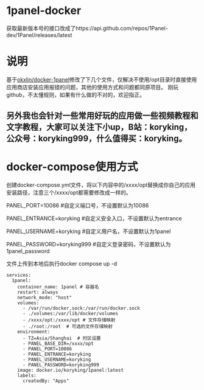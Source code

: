 # 1panel-docker

获取最新版本号的接口改成了https://api.github.com/repos/1Panel-dev/1Panel/releases/latest

# 说明

基于[okxlin/docker-1panel](https://github.com/okxlin/docker-1panel)修改了下几个文件，仅解决不使用/opt目录时直接使用应用商店安装应用报错的问题，其他的使用方式和问题都同原项目。
刚玩github，不太懂规则，如果有什么做的不对的，欢迎指正。

## 另外我也会针对一些常用好玩的应用做一些视频教程和文字教程，大家可以关注下小up，B站：koryking，公众号：koryking999，什么值得买：koryking。

# docker-compose使用方式

创建docker-compose.yml文件，将以下内容中的/xxxx/opt替换成你自己的应用安装路径，注意三个/xxxx/opt都需要修改成一样的。

PANEL_PORT=10086 #自定义端口号，不设置默认为10086

PANEL_ENTRANCE=koryking #自定义安全入口，不设置默认为entrance

PANEL_USERNAME=koryking #自定义用户名，不设置默认为1panel

PANEL_PASSWORD=koryking999 #自定义登录密码，不设置默认为1panel_password

文件上传到本地后执行docker compose up -d

```huggingface-cli
services:
  1panel:
    container_name: 1panel # 容器名
    restart: always
    network_mode: "host"
    volumes:
      - /var/run/docker.sock:/var/run/docker.sock
      - ./volumes:/var/lib/docker/volumes
      - /xxxx/opt:/xxxx/opt # 文件存储映射
      - ./root:/root  # 可选的文件存储映射
    environment:
      - TZ=Asia/Shanghai  # 时区设置
      - PANEL_BASE_DIR=/xxxx/opt
      - PANEL_PORT=10086
      - PANEL_ENTRANCE=koryking
      - PANEL_USERNAME=koryking
      - PANEL_PASSWORD=koryking999
    image: docker.io/koryking/1panel:latest
    labels:
      createdBy: "Apps"
```
